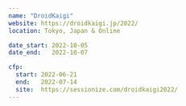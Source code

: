 ```yaml
---
name: "DroidKaigi"
website: https://droidkaigi.jp/2022/
location: Tokyo, Japan & Online

date_start: 2022-10-05
date_end:   2022-10-07

cfp:
  start: 2022-06-21
  end:   2022-07-14
  site:  https://sessionize.com/droidkaigi2022/
---
```


